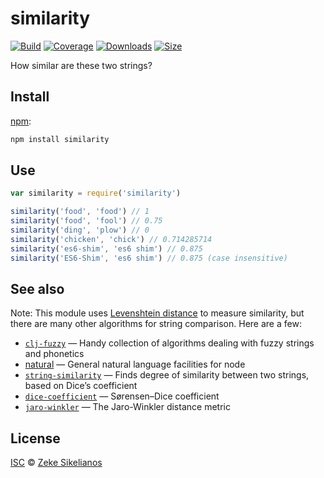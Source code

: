 # similarity

[![Build][build-badge]][build]
[![Coverage][coverage-badge]][coverage]
[![Downloads][downloads-badge]][downloads]
[![Size][size-badge]][size]

How similar are these two strings?

## Install

[npm][]:

```sh
npm install similarity
```

## Use

```js
var similarity = require('similarity')

similarity('food', 'food') // 1
similarity('food', 'fool') // 0.75
similarity('ding', 'plow') // 0
similarity('chicken', 'chick') // 0.714285714
similarity('es6-shim', 'es6 shim') // 0.875
similarity('ES6-Shim', 'es6 shim') // 0.875 (case insensitive)
```

## See also

Note: This module uses [Levenshtein distance][wiki] to measure similarity, but
there are many other algorithms for string comparison.
Here are a few:

*   [`clj-fuzzy`](https://github.com/Yomguithereal/clj-fuzzy)
    — Handy collection of algorithms dealing with fuzzy strings and phonetics
*   [natural](https://github.com/NaturalNode/natural)
    — General natural language facilities for node
*   [`string-similarity`](https://github.com/aceakash/string-similarity)
    — Finds degree of similarity between two strings, based on Dice’s
    coefficient
*   [`dice-coefficient`](https://github.com/words/dice-coefficient)
    — Sørensen–Dice coefficient
*   [`jaro-winkler`](https://github.com/jordanthomas/jaro-winkler)
    — The Jaro-Winkler distance metric

## License

[ISC][license] © [Zeke Sikelianos][author]

<!-- Definitions -->

[build-badge]: https://img.shields.io/travis/words/similarity.svg

[build]: https://travis-ci.org/words/similarity

[coverage-badge]: https://img.shields.io/codecov/c/github/words/similarity.svg

[coverage]: https://codecov.io/github/words/similarity

[downloads-badge]: https://img.shields.io/npm/dm/similarity.svg

[downloads]: https://www.npmjs.com/package/similarity

[size-badge]: https://img.shields.io/bundlephobia/minzip/similarity.svg

[size]: https://bundlephobia.com/result?p=similarity

[npm]: https://www.npmjs.com

[license]: license

[author]: http://zeke.sikelianos.com

[wiki]: https://en.wikipedia.org/wiki/Levenshtein_distance
